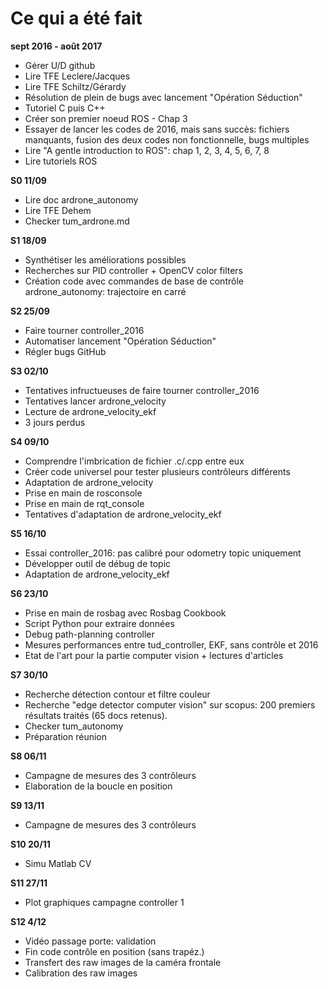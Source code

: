 # Ce qui a été fait
**sept 2016 - août 2017**
- Gérer U/D github
- Lire TFE Leclere/Jacques
- Lire TFE Schiltz/Gérardy
- Résolution de plein de bugs avec lancement "Opération Séduction"
- Tutoriel C puis C++
- Créer son premier noeud ROS - Chap 3
- Essayer de lancer les codes de 2016, mais sans succès: fichiers manquants, fusion des deux codes non fonctionnelle, bugs multiples
- Lire "A gentle introduction to ROS": chap 1, 2, 3, 4, 5, 6, 7, 8
- Lire tutoriels ROS

**S0 11/09**
- Lire doc ardrone_autonomy
- Lire TFE Dehem
- Checker tum_ardrone.md

**S1 18/09**
- Synthétiser les améliorations possibles
- Recherches sur PID controller + OpenCV color filters 
- Création code avec commandes de base de contrôle ardrone_autonomy: trajectoire en carré

**S2 25/09**
- Faire tourner controller_2016
- Automatiser lancement "Opération Séduction"
- Régler bugs GitHub 

**S3 02/10**
- Tentatives infructueuses de faire tourner controller_2016
- Tentatives lancer ardrone_velocity
- Lecture de ardrone_velocity_ekf
- 3 jours perdus

**S4 09/10**
- Comprendre l'imbrication de fichier .c/.cpp entre eux
- Créer code universel pour tester plusieurs contrôleurs différents
- Adaptation de ardrone_velocity
- Prise en main de rosconsole 
- Prise en main de rqt_console 
- Tentatives d'adaptation de ardrone_velocity_ekf

**S5 16/10**
- Essai controller_2016: pas calibré pour odometry topic uniquement
- Développer outil de débug de topic
- Adaptation de ardrone_velocity_ekf

**S6 23/10**
- Prise en main de rosbag avec Rosbag Cookbook
- Script Python pour extraire données
- Debug path-planning controller 
- Mesures performances entre tud_controller, EKF, sans contrôle et 2016
- Etat de l'art pour la partie computer vision + lectures d'articles

**S7 30/10**
- Recherche détection contour et filtre couleur
- Recherche "edge detector computer vision" sur scopus: 200 premiers résultats traités (65 docs retenus).
- Checker tum_autonomy
- Préparation réunion

**S8 06/11**
- Campagne de mesures des 3 contrôleurs 
- Elaboration de la boucle en position 

**S9 13/11**
- Campagne de mesures des 3 contrôleurs

**S10 20/11**
- Simu Matlab CV

**S11 27/11**
- Plot graphiques campagne controller 1

**S12 4/12**
- Vidéo passage porte: validation 
- Fin code contrôle en position (sans trapéz.)
- Transfert des raw images de la caméra frontale
- Calibration des raw images
